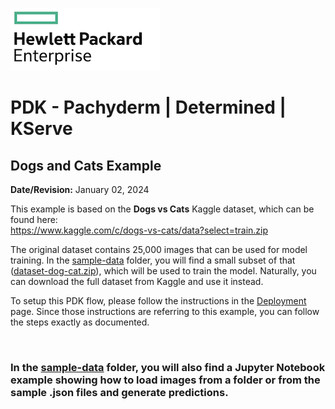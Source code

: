 ![alt text][hpe_logo]

[hpe_logo]: ../../deploy/images/hpe_logo.png "HPE Logo"

# PDK - Pachyderm | Determined | KServe
## Dogs and Cats Example
**Date/Revision:** January 02, 2024

This example is based on the **Dogs vs Cats** Kaggle dataset, which can be found here:<br/>
https://www.kaggle.com/c/dogs-vs-cats/data?select=train.zip

The original dataset contains 25,000 images that can be used for model training. In the [sample-data](./sample-data/) folder, you will find a small subset of that ([dataset-dog-cat.zip](./sample-data/dataset-dog-cat.zip)), which will be used to train the model. Naturally, you can download the full dataset from Kaggle and use it instead.

To setup this PDK flow, please follow the instructions in the [Deployment](../../deploy/README.md#setup) page. Since those instructions are referring to this example, you can follow the steps exactly as documented.


&nbsp;

### In the [sample-data](./sample-data/) folder, you will also find a Jupyter Notebook example showing how to load images from a folder or from the sample .json files and generate predictions.